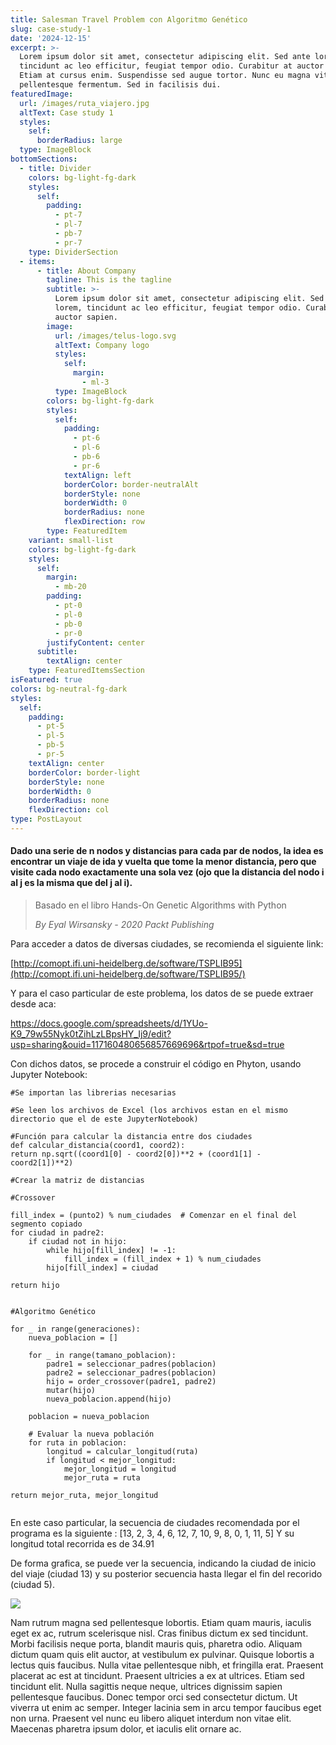 ```yaml
---
title: Salesman Travel Problem con Algoritmo Genético
slug: case-study-1
date: '2024-12-15'
excerpt: >-
  Lorem ipsum dolor sit amet, consectetur adipiscing elit. Sed ante lorem,
  tincidunt ac leo efficitur, feugiat tempor odio. Curabitur at auctor sapien.
  Etiam at cursus enim. Suspendisse sed augue tortor. Nunc eu magna vitae lorem
  pellentesque fermentum. Sed in facilisis dui.
featuredImage:
  url: /images/ruta_viajero.jpg
  altText: Case study 1
  styles:
    self:
      borderRadius: large
  type: ImageBlock
bottomSections:
  - title: Divider
    colors: bg-light-fg-dark
    styles:
      self:
        padding:
          - pt-7
          - pl-7
          - pb-7
          - pr-7
    type: DividerSection
  - items:
      - title: About Company
        tagline: This is the tagline
        subtitle: >-
          Lorem ipsum dolor sit amet, consectetur adipiscing elit. Sed ante
          lorem, tincidunt ac leo efficitur, feugiat tempor odio. Curabitur at
          auctor sapien.
        image:
          url: /images/telus-logo.svg
          altText: Company logo
          styles:
            self:
              margin:
                - ml-3
          type: ImageBlock
        colors: bg-light-fg-dark
        styles:
          self:
            padding:
              - pt-6
              - pl-6
              - pb-6
              - pr-6
            textAlign: left
            borderColor: border-neutralAlt
            borderStyle: none
            borderWidth: 0
            borderRadius: none
            flexDirection: row
        type: FeaturedItem
    variant: small-list
    colors: bg-light-fg-dark
    styles:
      self:
        margin:
          - mb-20
        padding:
          - pt-0
          - pl-0
          - pb-0
          - pr-0
        justifyContent: center
      subtitle:
        textAlign: center
    type: FeaturedItemsSection
isFeatured: true
colors: bg-neutral-fg-dark
styles:
  self:
    padding:
      - pt-5
      - pl-5
      - pb-5
      - pr-5
    textAlign: center
    borderColor: border-light
    borderStyle: none
    borderWidth: 0
    borderRadius: none
    flexDirection: col
type: PostLayout
---
```

#### Dado una serie de n nodos y distancias para cada par de nodos, la idea es encontrar un viaje de ida y vuelta que tome la menor distancia, pero que visite cada nodo exactamente una sola vez (ojo que la distancia del nodo i al j es la misma que del j al i).

> Basado en el libro Hands-On Genetic Algorithms with Python
>
> *By Eyal Wirsansky - 2020 Packt Publishing*

Para acceder a datos de diversas ciudades, se recomienda el siguiente link:

[http://comopt.ifi.uni-heidelberg.de/software/TSPLIB95](http://comopt.ifi.uni-heidelberg.de/software/TSPLIB95/)

Y para el caso particular de este problema, los datos de se puede extraer desde aca:

<https://docs.google.com/spreadsheets/d/1YUo-K9_79w55Nyk0tZihLzLBpsHY_Ij9/edit?usp=sharing&ouid=117160480656857669696&rtpof=true&sd=true>

Con dichos datos, se procede a construir el código en Phyton, usando Jupyter Notebook:

```
#Se importan las librerias necesarias
```

```
#Se leen los archivos de Excel (los archivos estan en el mismo directorio que el de este JupyterNotebook)
```

```
#Función para calcular la distancia entre dos ciudades
def calcular_distancia(coord1, coord2):
return np.sqrt((coord1[0] - coord2[0])**2 + (coord1[1] - coord2[1])**2)
```

```
#Crear la matriz de distancias
```

```
#Crossover
```

```
fill_index = (punto2) % num_ciudades  # Comenzar en el final del segmento copiado
for ciudad in padre2:
    if ciudad not in hijo:
        while hijo[fill_index] != -1:
            fill_index = (fill_index + 1) % num_ciudades
        hijo[fill_index] = ciudad

return hijo


```

```
#Algoritmo Genético
```

```
for _ in range(generaciones):
    nueva_poblacion = []

    for _ in range(tamano_poblacion):
        padre1 = seleccionar_padres(poblacion)
        padre2 = seleccionar_padres(poblacion)
        hijo = order_crossover(padre1, padre2)
        mutar(hijo)
        nueva_poblacion.append(hijo)

    poblacion = nueva_poblacion

    # Evaluar la nueva población
    for ruta in poblacion:
        longitud = calcular_longitud(ruta)
        if longitud < mejor_longitud:
            mejor_longitud = longitud
            mejor_ruta = ruta

return mejor_ruta, mejor_longitud


```



En este caso particular, la secuencia de ciudades recomendada por el programa es la siguiente : \[13, 2, 3, 4, 6, 12, 7, 10, 9, 8, 0, 1, 11, 5]
Y su longitud total recorrida es de 34.91

De forma grafica, se puede ver la secuencia, indicando la ciudad de inicio del viaje (ciudad 13) y su posterior secuencia hasta llegar el fin del recorido (ciudad 5).

![](/images/ruta_viajero.jpg)

Nam rutrum magna sed pellentesque lobortis. Etiam quam mauris, iaculis eget ex ac, rutrum scelerisque nisl. Cras finibus dictum ex sed tincidunt. Morbi facilisis neque porta, blandit mauris quis, pharetra odio. Aliquam dictum quam quis elit auctor, at vestibulum ex pulvinar. Quisque lobortis a lectus quis faucibus. Nulla vitae pellentesque nibh, et fringilla erat. Praesent placerat ac est at tincidunt. Praesent ultricies a ex at ultrices. Etiam sed tincidunt elit. Nulla sagittis neque neque, ultrices dignissim sapien pellentesque faucibus. Donec tempor orci sed consectetur dictum. Ut viverra ut enim ac semper. Integer lacinia sem in arcu tempor faucibus eget non urna. Praesent vel nunc eu libero aliquet interdum non vitae elit. Maecenas pharetra ipsum dolor, et iaculis elit ornare ac.
